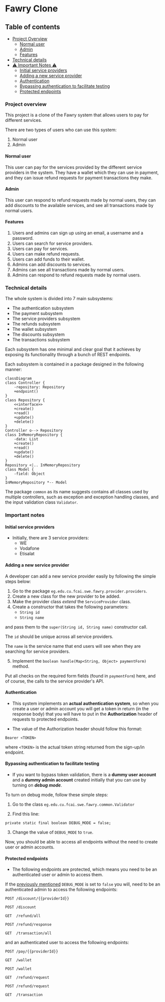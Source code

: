 # Fawry Clone

## Table of contents

- [Project Overview](#project-overview)
    - [Normal user](#normal-user)
    - [Admin](#admin)
    - [Features](#features)
- [Technical details](#technical-details)
- [⚠️ Important Notes ⚠️](#important-notes)
    - [Initial service providers](#initial-service-providers)
    - [Adding a new service provider](#adding-a-new-service-provider)
    - [Authentication](#authentication)
    - [Bypassing authentication to facilitate testing](#bypassing-authentication-to-facilitate-testing)
    - [Protected endpoints](#protected-endpoints)

### Project overview

This project is a clone of the Fawry system that allows users to pay
for different services.

There are two types of users who can use this system:

1. Normal user
2. Admin

#### Normal user

This user can pay for the services provided by the different
service providers in the system. They have a wallet which they
can use in payment, and they can issue refund requests
for payment transactions they make.

#### Admin

This user can respond to refund requests made by normal users,
they can add discounts to the available services, and see
all transactions made by normal users.

#### Features

1. Users and admins can sign up using an email, a username
   and a password.
2. Users can search for service providers.
3. Users can pay for services.
4. Users can make refund requests.
5. Users can add funds to their wallet.
6. Admins can add discounts to services.
7. Admins can see all transactions made by normal users.
8. Admins can respond to refund requests made by normal users.

### Technical details

The whole system is divided into 7 main subsystems:

- The authentication subsystem
- The payment subsystem
- The service providers subsystem
- The refunds subsystem
- The wallet subsystem
- The discounts subsystem
- The transactions subsystem

Each subsystem has one minimal and clear goal that it
achieves by exposing its functionality through a bunch of
REST endpoints.

Each subsystem is contained in a package designed
in the following manner:

```mermaid
classDiagram
class Controller {
    -repository: Repository
    +endpoint()
}
class Repository {
    <<interface>>
    +create()
    +read()
    +update()
    +delete()
}
Controller o--> Repository
class InMemoryRepository {
    -data: List
    +create()
    +read()
    +update()
    +delete()
}
Repository <|.. InMemoryRepository
class Model {
    -field: Object
}
InMemoryRepository *-- Model
```

The package ```common``` as its name suggests contains
all classes used by multiple controllers, such as exception
and exception handling classes,
and the input validation class ```Validator```.

### Important notes

#### Initial service providers

- Initially, there are 3 service providers:
    - WE
    - Vodafone
    - Etisalat

#### Adding a new service provider

A developer can add a new service provider easily
by following the simple steps below:

1. Go to the package ```eg.edu.cu.fcai.swe.fawry.provider.providers```.
2. Create a new class for the new provider to be added.
3. Make the provider class _extend_ the ```ServiceProvider``` class.
4. Create a constructor that takes the following parameters:
    - ```String id```
    - ```String name```

and pass them to the ```super(String id, String name)``` constructor call.

The ```id``` should be unique across all service providers.

The ```name``` is the service name that end users will see when
they are searching for service providers.

5. Implement the ```boolean handle(Map<String, Object> paymentForm)```
   method.

Put all checks on the required form fields
(found in ```paymentForm```) here, and of course,
the calls to the service provider's API.

#### Authentication

- This system implements an **actual authentication
  system**, so when you create a user or admin account
  you will get a token in return (in the response body)
  that you will have to put in the **Authorization** header
  of requests to protected endpoints.


- The value of the Authorization header should follow this format:

```
Bearer <TOKEN>
```

where ```<TOKEN>``` is the actual token string returned from the sign-up/in endpoint.

#### Bypassing authentication to facilitate testing

- If you want to bypass token validation, there is
  a **dummy user account** and a **dummy admin account** created
  initially that you can use by turning on _**debug mode**_.

To turn on debug mode, follow these simple steps:

1. Go to the class ```eg.edu.cu.fcai.swe.fawry.common.Validator```

2. Find this line:

```
private static final boolean DEBUG_MODE = false;
```

3. Change the value of ```DEBUG_MODE``` to ```true```.

Now, you should be able to access all endpoints without the need
to create user or admin accounts.

#### Protected endpoints

- The following endpoints are protected,
  which means you need to be an authenticated
  user or admin to access them.

If the
[previously mentioned](#bypassing-authentication-to-facilitate-testing)
```DEBUG_MODE``` is set to ```false``` you will,
need to be an authenticated admin to access the following
endpoints:

```
POST /discount/{{providerId}}
```

```
POST /discount
```

```
GET  /refund/all
```

```
POST /refund/response
```

```
GET  /transaction/all
```

and an authenticated user to access the following endpoints:

```
POST /pay/{{providerId}}
```

```
GET  /wallet
```

```
POST /wallet
```

```
GET  /refund/request
```

```
POST /refund/request
```

```
GET  /transaction
```
